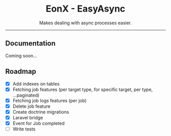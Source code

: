 <div align="center">
    <h1>EonX - EasyAsync</h1>
    <p>Makes dealing with async processes easier.</p>
</div>

---

## Documentation

Coming soon...

## Roadmap

- [X] Add indexes on tables
- [X] Fetching job features (per target type, for specific target, per type, ...paginated)
- [X] Fetching job logs features (per job)
- [X] Delete job feature
- [X] Create doctrine migrations
- [X] Laravel bridge
- [X] Event for Job completed
- [ ] Write tests
